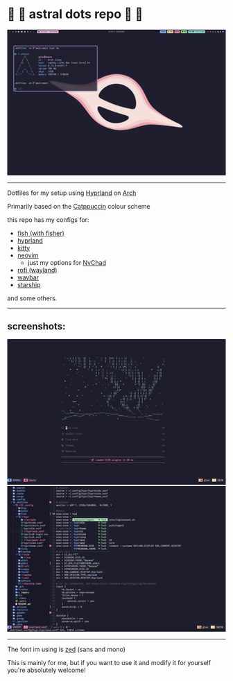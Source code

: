 # 🌙 🪼 astral dots repo 🪼 🌙

![desktop screenshot](./assets/desktop.png)

---

Dotfiles for my setup using [Hyprland](https://hyprland.org/) on [Arch](https://archlinux.org/)

Primarily based on the [Catppuccin](https://catppuccin.com/) colour scheme

this repo has my configs for:
- [fish (with fisher)](https://fishshell.com/)
- [hyprland](https://hyprland.org/)
- [kitty](https://sw.kovidgoyal.net/kitty/)
- [neovim](https://neovim.io/)
  - just my options for [NvChad](https://nvchad.com/)
- [rofi (wayland)](https://github.com/davatorium/rofi)
- [waybar](https://github.com/Alexays/Waybar)
- [starship](https://starship.rs/)

and some others.

---

## screenshots:
![nvim screenshot 1](./assets/nvim-1.png)
![nvim screenshot 2](./assets/nvim-2.png)

---

The font im using is [zed](https://github.com/zed-industries/zed-fonts) (sans and mono)

This is mainly for me, but if you want to use it and modify it for yourself you're absolutely welcome!
